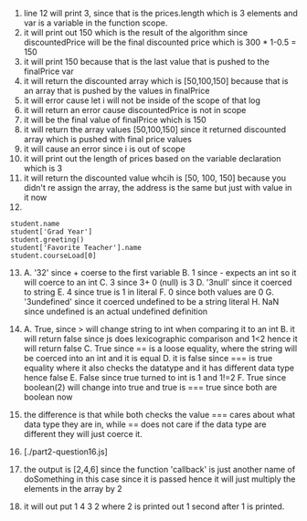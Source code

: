 1. line 12 will print 3, since that is the prices.length which is 3 elements and var is a variable in the function scope.
2. it will print out 150 which is the result of the algorithm since discountedPrice will be the final discounted price which is 300 * 1-0.5 = 150
3. it will print 150 because that is the last value that is pushed to the finalPrice var
4. it will return the discounted array which is [50,100,150] because that is an array that is pushed by the values in finalPrice
5. it will error cause let i will not be inside of the scope of that log
6. it will return an error cause discountedPrice is not in scope
7. it will be the final value of finalPrice which is 150
8. it will return the array values [50,100,150] since it returned discounted array which is pushed with final price values
9. it will cause an error since i is out of scope
10. it will print out the length of prices based on the variable declaration which is 3
11. it will return the discounted value whcih is [50, 100, 150] because you didn't re assign the array, the address is the same but just with value in it now
12. 
```
student.name
student['Grad Year']
student.greeting()
student['Favorite Teacher'].name
student.courseLoad[0]
```
13.     
    A. '32' since + coerse to the first variable
    B. 1 since - expects an int so it will coerce to an int
    C. 3 since 3+ 0 (null) is 3
    D. '3null' since it coerced to string
    E. 4 since true is 1 in literal
    F. 0 since both values are 0
    G. '3undefined' since it coerced undefined to be a string literal
    H. NaN since undefined is an actual undefined definition

14. 
    A. True, since > will change string to int when comparing it to an int
    B. it will return false since js does lexicographic comparison and 1<2 hence it will return false
    C. True since == is a loose equality, where the string will be coerced into an int and it is equal
    D. it is false since === is true equality where it also checks the datatype and it has different data type hence false
    E. False since true turned to int is 1 and 1!=2
    F. True since boolean(2) will change into true and true is === true since both are boolean now
15. the difference is that while both checks the value === cares about what data type they are in, while == does not care if the data type are different they will just coerce it.
16. [./part2-question16.js]
17. the output is [2,4,6] since the function 'callback' is just another name of doSomething in this case since it is passed hence it will just multiply the elements in the array by 2
18. it will out put 1 4 3 2 where 2 is printed out 1 second after 1 is printed.